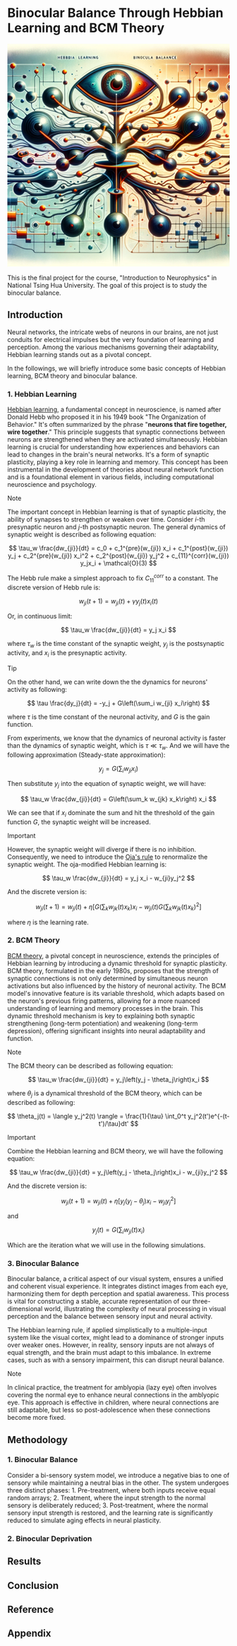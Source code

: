 # Binocular Balance Through Hebbian Learning and BCM Theory

![Generated by DALL·E](https://raw.githubusercontent.com/Jim137/bbalance/main/doc/fig/head.png)

This is the final project for the course, "Introduction to Neurophysics" in National Tsing Hua University. 
The goal of this project is to study the binocular balance.

## Introduction

Neural networks, the intricate webs of neurons in our brains, are not just conduits for electrical impulses but the very foundation of learning and perception. 
Among the various mechanisms governing their adaptability, Hebbian learning stands out as a pivotal concept.

In the followings, we will briefly introduce some basic concepts of Hebbian learning, BCM theory and binocular balance.

### 1. Hebbian Learning

[Hebbian learning](https://en.wikipedia.org/wiki/Hebbian_theory), a fundamental concept in neuroscience, is named after Donald Hebb who proposed it in his 1949 book "The Organization of Behavior." 
It's often summarized by the phrase "**neurons that fire together, wire together**." 
This principle suggests that synaptic connections between neurons are strengthened when they are activated simultaneously. 
Hebbian learning is crucial for understanding how experiences and behaviors can lead to changes in the brain's neural networks. 
It's a form of synaptic plasticity, playing a key role in learning and memory. 
This concept has been instrumental in the development of theories about neural network function and is a foundational element in various fields, including computational neuroscience and psychology.

> [!NOTE]
> The important concept in Hebbian learning is that of synaptic plasticity, the ability of synapses to strengthen or weaken over time.
> Consider $i$-th presynaptic neuron and $j$-th postsynaptic neuron.
> The general dynamics of synaptic weight is described as following equation:
> 
> $$
> \tau_w \frac{dw_{ji}}{dt} = c_0 + c_1^{pre}(w_{ji}) x_i + c_1^{post}(w_{ji}) y_j + c_2^{pre}(w_{ji}) x_i^2 + c_2^{post}(w_{ji}) y_j^2 + c_{11}^{corr}(w_{ji}) y_jx_i + \mathcal{O}(3)
> $$
> 
> The Hebb rule make a simplest approach to fix $C_{11}^{corr}$ to a constant. The discrete version of Hebb rule is:
> 
> $$
> w_{ji}(t+1) = w_{ji}(t) + \gamma y_j(t) x_{i}(t)
> $$
> 
> Or, in continuous limit:
> 
> $$
> \tau_w \frac{dw_{ji}}{dt} = y_j x_i
> $$
> 
> where $\tau_w$ is the time constant of the synaptic weight, $y_j$ is the postsynaptic activity, and $x_i$ is the presynaptic activity.

> [!TIP]
> On the other hand, we can write down the the dynamics for neurons' activity as following:
> 
> $$
> \tau \frac{dy_j}{dt} = -y_j + G\left(\sum_i w_{ji} x_i\right)
> $$
> 
> where $\tau$ is the time constant of the neuronal activity, and $G$ is the gain function.
> 
> From experiments, we know that the dynamics of neuronal activity is faster than the dynamics of synaptic weight, which is $\tau \ll \tau_w$.
> And we will have the following approximation (Steady-state approximation):
> 
> $$
> y_j = G\left(\sum_i w_{ji} x_i\right)
> $$
> 
> Then substitute $y_j$ into the equation of synaptic weight, we will have:
> 
> $$
> \tau_w \frac{dw_{ji}}{dt} = G\left(\sum_k w_{jk} x_k\right) x_i
> $$
> 
> We can see that if $x_i$ dominate the sum and hit the threshold of the gain function $G$, the synaptic weight will be increased.

> [!IMPORTANT]
> However, the synaptic weight will diverge if there is no inhibition.
> Consequently, we need to introduce the [Oja's rule](https://en.wikipedia.org/wiki/Oja%27s_rule) to renormalize the synaptic weight.
> The oja-modified Hebbian learning is:
> 
> $$
> \tau_w \frac{dw_{ji}}{dt} = y_j x_i - w_{ji}y_j^2
> $$
> 
> And the discrete version is:
> 
> $$
> w_{ji}(t+1) = w_{ji}(t) + \eta \left[G\left(\sum_k w_{jk}(t) x_k\right)x_i-w_{ji}(t)G\left(\sum_k w_{jk}(t) x_k\right)^2\right]
> $$
> 
> where $\eta$ is the learning rate.

### 2. BCM Theory

[BCM theory](https://en.wikipedia.org/wiki/BCM_theory), a pivotal concept in neuroscience, extends the principles of Hebbian learning by introducing a dynamic threshold for synaptic plasticity.
BCM theory, formulated in the early 1980s, proposes that the strength of synaptic connections is not only determined by simultaneous neuron activations but also influenced by the history of neuronal activity.
The BCM model's innovative feature is its variable threshold, which adapts based on the neuron's previous firing patterns, allowing for a more nuanced understanding of learning and memory processes in the brain.
This dynamic threshold mechanism is key to explaining both synaptic strengthening (long-term potentiation) and weakening (long-term depression), offering significant insights into neural adaptability and function.

> [!NOTE]
> The BCM theory can be described as following equation:
> 
> $$
> \tau_w \frac{dw_{ji}}{dt} = y_j\left(y_j - \theta_j\right)x_i
> $$
> 
> where $\theta_j$ is a dynamical threshold of the BCM theory, which can be described as following:
> 
> $$
> \theta_j(t) = \langle y_j^2(t) \rangle = \frac{1}{\tau} \int_0^t y_j^2(t')e^{-(t-t')/\tau}dt'
> $$

> [!IMPORTANT]
> Combine the Hebbian learning and BCM theory, we will have the following equation:
>
> $$
> \tau_w \frac{dw_{ji}}{dt} = y_j\left(y_j - \theta_j\right)x_i - w_{ji}y_j^2
> $$
> 
> And the discrete version is:
> 
> $$
> w_{ji}(t+1) = w_{ji}(t) + \eta \left[y_j\left(y_j - \theta_j\right)x_i - w_{ji}y_j^2\right]
> $$
>
> and
>
> $$
> y_j(t) = G\left(\sum_i w_{ji}(t) x_i\right)
> $$
>
> Which are the iteration what we will use in the following simulations.

### 3. Binocular Balance

Binocular balance, a critical aspect of our visual system, ensures a unified and coherent visual experience. 
It integrates distinct images from each eye, harmonizing them for depth perception and spatial awareness. 
This process is vital for constructing a stable, accurate representation of our three-dimensional world, illustrating the complexity of neural processing in visual perception and the balance between sensory input and neural activity.

The Hebbian learning rule, if applied simplistically to a multiple-input system like the visual cortex, might lead to a dominance of stronger inputs over weaker ones. 
However, in reality, sensory inputs are not always of equal strength, and the brain must adapt to this imbalance. 
In extreme cases, such as with a sensory impairment, this can disrupt neural balance.

> [!NOTE]
> In clinical practice, the treatment for amblyopia (lazy eye) often involves covering the normal eye to enhance neural connections in the amblyopic eye. 
> This approach is effective in children, where neural connections are still adaptable, but less so post-adolescence when these connections become more fixed.

## Methodology

### 1. Binocular Balance

Consider a bi-sensory system model, we introduce a negative bias to one of sensory while maintaining a neutral bias in the other. 
The system undergoes three distinct phases: 1. Pre-treatment, where both inputs receive equal random arrays; 2. Treatment, where the input strength to the normal sensory is deliberately reduced; 3. Post-treatment, where the normal sensory input strength is restored, and the learning rate is significantly reduced to simulate aging effects in neural plasticity.

### 2. Binocular Deprivation



## Results



## Conclusion



## Reference



## Appendix


